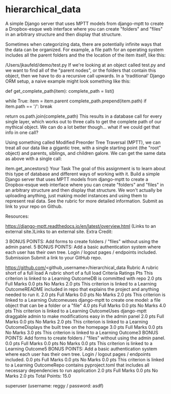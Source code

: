 # hierarchical_data
A simple Django server that uses MPTT models from django-mptt to create a Dropbox-esque web interface where you can create "folders" and "files" in an arbitrary structure and then display that structure.

Sometimes when categorizing data, there are potentially infinite ways that the data can be organized. For example, a file path for an operating system includes all the parent folders and the the location of the item itself, like this:

/Users/jkaufeld/demo/test.py
If we're looking at an object called test.py and we want to find all of the "parent nodes", or the folders that contain this object, then we have to do a recursive call upwards. In a 'traditional' Django ORM setup, a naive example might look something like this:

def get_complete_path(item):
  complete_path = list()

  while True:
   item = item.parent
   complete_path.prepend(item.path)
   if item.path == '/':
     break

  return os.path.join(complete_path)
This results in a database call for every single layer, which works out to three calls to get the complete path of our mythical object. We can do a lot better though... what if we could get that info in one call?

Using something called Modified Preorder Tree Traversal (MPTT), we can treat all our data like a gigantic tree, with a single starting point (the "root" object) and parents, siblings, and children galore. We can get the same data as above with a single call:

item.get_ancestors()
Your Task
The goal of this assignment is to learn about this type of database and different ways of working with it. Build a simple Django server that uses MPTT models from django-mptt to create a Dropbox-esque web interface where you can create "folders" and "files" in an arbitrary structure and then display that structure. We won't actually be uploading anything, just making model instances and using them to represent real data. See the rubric for more detailed information. Submit as link to your repo on Github.

Resources:

https://django-mptt.readthedocs.io/en/latest/overview.html (Links to an external site.)Links to an external site.
Extra Credit:

3 BONUS POINTS: Add forms to create folders / "files" without using the admin panel.
5 BONUS POINTS: Add a basic authentication system where each user has their own tree. Login / logout pages / endpoints included.
Submission
Submit a link to your GitHub repo.

https://github.com/<github_username>/hierarchical_data
Rubric
A rubric short of a full load
A rubric short of a full load
Criteria	Ratings	Pts
This criterion is linked to a Learning OutcomeDB is committed with repo
2.0 pts
Full Marks
0.0 pts
No Marks
2.0 pts
This criterion is linked to a Learning OutcomeREADME included in repo that explains the project and anything needed to run it.
2.0 pts
Full Marks
0.0 pts
No Marks
2.0 pts
This criterion is linked to a Learning Outcomeuses django-mptt to create one model: a file object that can be a folder or a "file"
4.0 pts
Full Marks
0.0 pts
No Marks
4.0 pts
This criterion is linked to a Learning OutcomeUses django-mptt draggable admin to make modifications easy in the admin panel
2.0 pts
Full Marks
0.0 pts
No Marks
2.0 pts
This criterion is linked to a Learning OutcomeDisplays the built tree on the homepage
3.0 pts
Full Marks
0.0 pts
No Marks
3.0 pts
This criterion is linked to a Learning Outcome3 BONUS POINTS: Add forms to create folders / "files" without using the admin panel.
0.0 pts
Full Marks
0.0 pts
No Marks
0.0 pts
This criterion is linked to a Learning Outcome5 BONUS POINTS: Add a basic authentication system where each user has their own tree. Login / logout pages / endpoints included.
0.0 pts
Full Marks
0.0 pts
No Marks
0.0 pts
This criterion is linked to a Learning OutcomeRepo contains pyproject.toml that includes all necessary dependencies to run application
2.0 pts
Full Marks
0.0 pts
No Marks
2.0 pts
Total Points: 15.0

superuser (username: reggy / password: asdf)